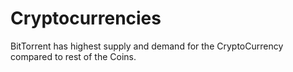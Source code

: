 # Cryptocurrencies

BitTorrent has highest supply and demand for the CryptoCurrency compared to rest of the Coins.
